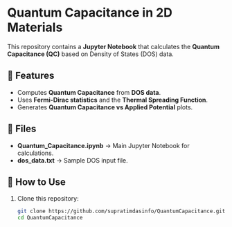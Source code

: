 # Quantum Capacitance in 2D Materials

This repository contains a **Jupyter Notebook** that calculates the **Quantum Capacitance (QC)** based on Density of States (DOS) data.

## 📌 Features
- Computes **Quantum Capacitance** from **DOS data**.
- Uses **Fermi-Dirac statistics** and the **Thermal Spreading Function**.
- Generates **Quantum Capacitance vs Applied Potential** plots.

## 📁 Files
- **Quantum_Capacitance.ipynb** → Main Jupyter Notebook for calculations.
- **dos_data.txt** → Sample DOS input file.

## 🚀 How to Use
1. Clone this repository:
   ```bash
   git clone https://github.com/supratimdasinfo/QuantumCapacitance.git
   cd QuantumCapacitance
